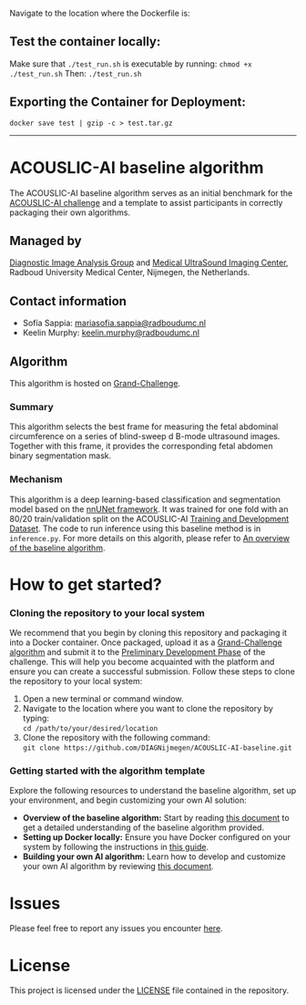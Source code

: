 Navigate to the location where the Dockerfile is:

## Test the container locally:
Make sure that `./test_run.sh` is executable by running:
`chmod +x ./test_run.sh` 
Then:
`./test_run.sh`

## Exporting the Container for Deployment:
`docker save test | gzip -c > test.tar.gz`

_______________________________________________________________________________
# ACOUSLIC-AI baseline algorithm
The ACOUSLIC-AI baseline algorithm serves as an initial benchmark for the [ACOUSLIC-AI challenge](https://acouslic-ai.grand-challenge.org/) and a template to assist participants in correctly packaging their own algorithms.

## Managed by
[Diagnostic Image Analysis Group](https://diagnijmegen.nl/) and [Medical UltraSound Imaging Center](https://music.radboudimaging.nl/), Radboud University Medical Center, Nijmegen, the Netherlands.

## Contact information 
- Sofía Sappia: mariasofia.sappia@radboudumc.nl
- Keelin Murphy: keelin.murphy@radboudumc.nl

## Algorithm
This algorithm is hosted on [Grand-Challenge](https://grand-challenge.org/algorithms/acouslic-ai-baseline).

### Summary
This algorithm selects the best frame for measuring the fetal abdominal circumference on a series of blind-sweep d B-mode ultrasound images. Together with this frame, it provides the corresponding fetal abdomen binary segmentation mask. 

### Mechanism
This algorithm is a deep learning-based classification and segmentation model based on the [nnUNet framework](https://github.com/MIC-DKFZ/nnUNet). It was trained for one fold with an 80/20 train/validation split on the ACOUSLIC-AI [Training and Development Dataset](https://doi.org/10.5281/zenodo.11005384). The code to run inference using this baseline method is in `inference.py`. For more details on this algorith, please refer to [An overview of the baseline algorithm](documentation/overview-baseline-algorithm.md).

# How to get started?
### Cloning the repository to your local system
We recommend that you begin by cloning this repository and packaging it into a Docker container. Once packaged, upload it as a [Grand-Challenge algorithm](https://grand-challenge.org/algorithms/) and submit it to the [Preliminary Development Phase](https://acouslic-ai.grand-challenge.org/evaluation/preliminary-development-phase/submissions/create/) of the challenge. This will help you become acquainted with the platform and ensure you can create a successful submission. Follow these steps to clone the repository to your local system:
1. Open a new terminal or command window.
2. Navigate to the location where you want to clone the repository by typing: \
    ```cd /path/to/your/desired/location```
3. Clone the repository with the following command: \
    ```git clone https://github.com/DIAGNijmegen/ACOUSLIC-AI-baseline.git ```
### Getting started with the algorithm template
Explore the following resources to understand the baseline algorithm, set up your environment, and begin customizing your own AI solution:
- **Overview of the baseline algorithm:** Start by reading [this document](documentation/overview-baseline-algorithm.md) to get a detailed understanding of the baseline algorithm provided.
- **Setting up Docker locally:** Ensure you have Docker configured on your system by following the instructions in [this guide](documentation/setting_up_docker.md).
- **Building your own AI algorithm:** Learn how to develop and customize your own AI algorithm by reviewing [this document](documentation/building-your-own-ai-algorithm.md).

# Issues
Please feel free to report any issues you encounter [here](https://github.com/DIAGNijmegen/ACOUSLIC-AI-baseline/issues). 

# License
This project is licensed under the [LICENSE](LICENSE) file contained in the repository.

